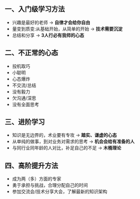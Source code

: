 ## 一、入门级学习方法
* 兴趣是最好的老师 -> **自律才会给你自由**
* 量变到质变:从基础开始，从简单的开始 -> **技术需要沉淀**
* 总结和分享 -> **3人行必有我师的心态**

## 二、不正常的心态
* 投机取巧
* 小聪明
* 心态爆炸
* 不交流/总结
* 没有毅力
* 欠沟通/深思
* 没有全面思考

## 三、进阶学习
* 知识是无边界的，术业要有专攻 -> **踏实、谦虚的心态**
* 从单纯的做事，到对业务对需求的思考 -> **机会会给有准备的人**
* 与同行业同年龄的人对比，补足自己的不足 -> **木桶理论**  

## 四、高阶提升方法
* 成为两（多）方面的专家
* 勇于承担与挑战，合理分配自己的时间
* 参加交流会/技术分享大会，了解最新的知识架构






